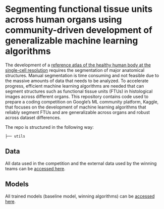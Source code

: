 # Segmenting functional tissue units across human organs using community-driven development of generalizable machine learning algorithms

The development of a [reference atlas of the healthy human body at the single-cell resolution](https://hubmapconsortium.org/) requires the segmentation of major anatomical structures. Manual segmentation is time consuming and not feasible due to the massive amounts of data that needs to be analyzed. To accelerate progress, efficient machine learning algorithms are needed that can segment structures such as functional tissue units (FTUs) in histological images across different organs. This repository contains code used to prepare a coding competition on Google’s ML community platform, Kaggle, that focuses on the development of machine learning algorithms that reliably segment FTUs and are generalizable across organs and robust across dataset differences.  

The repo is structured in the following way:
```
├── utils
```
## Data

All data used in the competition and the external data used by the winning teams can be [accessed here](https://drive.google.com/drive/folders/1wsaMx1aH0BMAdP3jYvxfuOEghMd9x-pO?usp=sharing). 

## Models

All trained models (baseline model, winning algorithms) can be [accessed here](https://drive.google.com/drive/folders/1wsaMx1aH0BMAdP3jYvxfuOEghMd9x-pO?usp=sharing).
